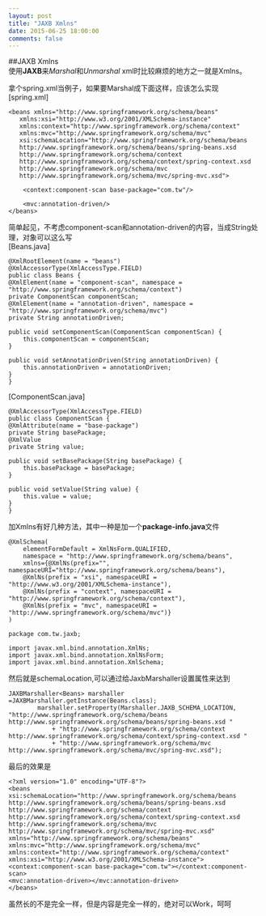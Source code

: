 ```yaml
---
layout: post
title: "JAXB Xmlns"
date: 2015-06-25 18:00:00
comments: false
---
```


##JAXB Xmlns  
使用**JAXB**来*Marshal*和*Unmarshal* xml时比较麻烦的地方之一就是Xmlns。

拿个spring.xml当例子，如果要Marshal成下面这样，应该怎么实现   
[spring.xml]
   
	<beans xmlns="http://www.springframework.org/schema/beans"
       xmlns:xsi="http://www.w3.org/2001/XMLSchema-instance"
       xmlns:context="http://www.springframework.org/schema/context"
       xmlns:mvc="http://www.springframework.org/schema/mvc"
       xsi:schemaLocation="http://www.springframework.org/schema/beans
       http://www.springframework.org/schema/beans/spring-beans.xsd
       http://www.springframework.org/schema/context
       http://www.springframework.org/schema/context/spring-context.xsd
       http://www.springframework.org/schema/mvc
       http://www.springframework.org/schema/mvc/spring-mvc.xsd">

		<context:component-scan base-package="com.tw"/>

    	<mvc:annotation-driven/>
	</beans>

简单起见，不考虑component-scan和annotation-driven的内容，当成String处理，对象可以这么写    
[Beans.java]

	@XmlRootElement(name = "beans")
	@XmlAccessorType(XmlAccessType.FIELD)
	public class Beans {
    @XmlElement(name = "component-scan", namespace = "http://www.springframework.org/schema/context")
    private ComponentScan componentScan;
    @XmlElement(name = "annotation-driven", namespace = "http://www.springframework.org/schema/mvc")
    private String annotationDriven;

    public void setComponentScan(ComponentScan componentScan) {
        this.componentScan = componentScan;
    }

    public void setAnnotationDriven(String annotationDriven) {
        this.annotationDriven = annotationDriven;
    }
	} 
[ComponentScan.java]
	
	@XmlAccessorType(XmlAccessType.FIELD)
	public class ComponentScan {
    @XmlAttribute(name = "base-package")
    private String basePackage;
    @XmlValue
    private String value;

    public void setBasePackage(String basePackage) {
        this.basePackage = basePackage;
    }

    public void setValue(String value) {
        this.value = value;
    }
	}
	
加Xmlns有好几种方法，其中一种是加一个**package-info.java**文件
  
	@XmlSchema(
        elementFormDefault = XmlNsForm.QUALIFIED,
        namespace = "http://www.springframework.org/schema/beans",
        xmlns={@XmlNs(prefix="", namespaceURI="http://www.springframework.org/schema/beans"),
        @XmlNs(prefix = "xsi", namespaceURI = "http://www.w3.org/2001/XMLSchema-instance"),
        @XmlNs(prefix = "context", namespaceURI = "http://www.springframework.org/schema/context"),
        @XmlNs(prefix = "mvc", namespaceURI = "http://www.springframework.org/schema/mvc")}
	)

	package com.tw.jaxb;

	import javax.xml.bind.annotation.XmlNs;
    import javax.xml.bind.annotation.XmlNsForm;
    import javax.xml.bind.annotation.XmlSchema;

然后就是schemaLocation,可以通过给JaxbMarshaller设置属性来达到   

	JAXBMarshaller<Beans> marshaller =JAXBMarshaller.getInstance(Beans.class);
        	marshaller.setProperty(Marshaller.JAXB_SCHEMA_LOCATION, "http://www.springframework.org/schema/beans http://www.springframework.org/schema/beans/spring-beans.xsd "
                + "http://www.springframework.org/schema/context http://www.springframework.org/schema/context/spring-context.xsd "
                + "http://www.springframework.org/schema/mvc http://www.springframework.org/schema/mvc/spring-mvc.xsd");

最后的效果是

	<?xml version="1.0" encoding="UTF-8"?>
	<beans
    xsi:schemaLocation="http://www.springframework.org/schema/beans http://www.springframework.org/schema/beans/spring-beans.xsd http://www.springframework.org/schema/context http://www.springframework.org/schema/context/spring-context.xsd http://www.springframework.org/schema/mvc http://www.springframework.org/schema/mvc/spring-mvc.xsd"
    xmlns="http://www.springframework.org/schema/beans"
    xmlns:mvc="http://www.springframework.org/schema/mvc"
    xmlns:context="http://www.springframework.org/schema/context" xmlns:xsi="http://www.w3.org/2001/XMLSchema-instance">
    <context:component-scan base-package="com.tw"></context:component-scan>
    <mvc:annotation-driven></mvc:annotation-driven>
	</beans>
	
虽然长的不是完全一样，但是内容是完全一样的，绝对可以Work，呵呵
 

